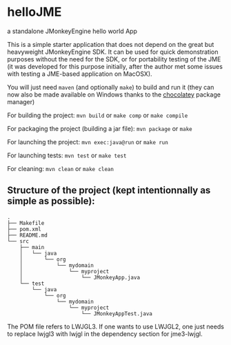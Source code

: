 # helloJME
a standalone JMonkeyEngine hello world App

This is a simple starter application that does not depend on the great but heavyweight JMonkeyEngine SDK.
It can be used for quick demonstration purposes without the need for the SDK, or for portability testing of the JME (it was developed for this purpose initially, after the author met some issues with testing a JME-based application on MacOSX).

You will just need `maven` (and optionally `make`) to build and run it (they can now also be made available on Windows thanks to the [chocolatey](https://chocolatey.org/) package manager)

For building the project:
`mvn build` or `make comp` or `make compile`

For packaging the project (building a jar file):
`mvn package` or `make`

For launching the project:
`mvn exec:java@run` or `make run`

For launching tests:
`mvn test` or `make test`

For cleaning:
`mvn clean` or `make clean`

## Structure of the project (kept intentionnally as simple as possible):
```
.
├── Makefile
├── pom.xml
├── README.md
└── src
    ├── main
    │   └── java
    │       └── org
    │           └── mydomain
    │               └── myproject
    │                   └── JMonkeyApp.java
    └── test
        └── java
            └── org
                └── mydomain
                    └── myproject
                        └── JMonkeyAppTest.java
```

The POM file refers to LWJGL3. If one wants to use LWJGL2, one just needs to replace lwjgl3 with lwjgl in the dependency section for jme3-lwjgl.
